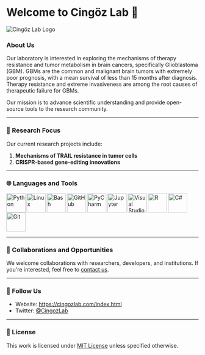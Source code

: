 # Welcome to Cingöz Lab 🌟

![Cingöz Lab Logo](7link)

### About Us
Our laboratory is interested in exploring the mechanisms of therapy resistance and tumor metabolism in brain cancers, specifically Glioblastoma (GBM). GBMs are the common and malignant brain tumors with extremely poor prognosis, with a mean survival of less than 15 months after diagnosis. Therapy resistance and extreme invasiveness are among the root causes of therapeutic failure for GBMs.

Our mission is to advance scientific understanding and provide open-source tools to the research community.

---

### 🔬 Research Focus
Our current research projects include:
1. **Mechanisms of TRAIL resistance in tumor cells** 
2. **CRISPR-based gene-editing innovations**

---

### 🌐 Languages and Tools
<img align="left" alt="Python" width="50px" src="https://cdn.jsdelivr.net/gh/devicons/devicon/icons/python/python-original.svg" />
<img align="left" alt="Linux" width="50px" src="https://cdn.jsdelivr.net/gh/devicons/devicon/icons/linux/linux-original.svg" />
<img align="left" alt="Bash" width="50px" src="https://cdn.jsdelivr.net/gh/devicons/devicon/icons/bash/bash-plain.svg" />
<img align="left" alt="GitHub" width="50px" src="https://cdn.jsdelivr.net/gh/devicons/devicon/icons/github/github-original.svg" />
<img align="left" alt="PyCharm" width="50px" src="https://cdn.jsdelivr.net/gh/devicons/devicon/icons/pycharm/pycharm-original.svg" />
<img align="left" alt="Jupyter" width="50px" src="https://cdn.jsdelivr.net/gh/devicons/devicon/icons/jupyter/jupyter-original-wordmark.svg" />
<img align="left" alt="Visual Studio" width="50px" src="https://cdn.jsdelivr.net/gh/devicons/devicon/icons/visualstudio/visualstudio-plain.svg" />
<img align="left" alt="R" width="50px" src="https://cdn.jsdelivr.net/gh/devicons/devicon/icons/r/r-original.svg" />
<img align="left" alt="C#" width="50px" src="https://cdn.jsdelivr.net/gh/devicons/devicon/icons/csharp/csharp-original.svg" />
<img align="left" alt="Git" width="50px" src="https://cdn.jsdelivr.net/gh/devicons/devicon/icons/git/git-original.svg" />

<br clear="left"/>

---

### 🤝 Collaborations and Opportunities
We welcome collaborations with researchers, developers, and institutions. If you're interested, feel free to [contact us](mailto:your-email@example.com).

---

### 🔗 Follow Us
- Website: https://cingozlab.com/index.html
- Twitter: [@CingozLab](https://x.com/ACingozLab)

---

### 📝 License
This work is licensed under [MIT License](link-to-license) unless specified otherwise.

